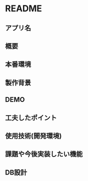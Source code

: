 # README
## アプリ名
## 概要
## 本番環境
## 製作背景
## DEMO
## 工夫したポイント
## 使用技術(開発環境)
## 課題や今後実装したい機能
## DB設計
<!-- 
This README would normally document whatever steps are necessary to get the
application up and running.

Things you may want to cover:

* Ruby version

* System dependencies

* Configuration

* Database creation

* Database initialization

* How to run the test suite

* Services (job queues, cache servers, search engines, etc.)

* Deployment instructions 
*  ... -->
